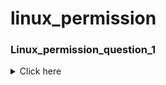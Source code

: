 # linux_permission 

### Linux_permission_question_1

<details><summary>Click here</summary>
<p>

```bash
  1. Create an user named  jack and harry with following details 
  2. set password for both users as q123 
  3. make sure date command must be access by these users 
  4. apart from root and these two users no body can run date command  
  5. both users must not have any password - make sure when you are loggedin you are not getting asked for any password 
  6. group IDs for both user must be same 
```

</p>
</details>
